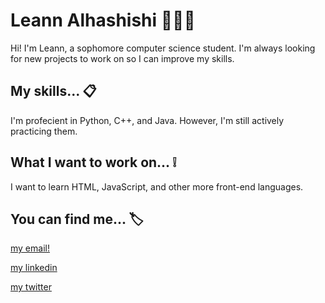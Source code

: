# Leann Alhashishi 👩🏽‍💻
Hi! I'm Leann, a sophomore computer science student. I'm always looking for new projects to work on so I can improve my skills.



## My skills... 📋
I'm profecient in Python, C++, and Java. However, I'm still actively practicing them.


## What I want to work on... ❕
I want to learn HTML, JavaScript, and other more front-end languages.


## You can find me... 🏷
[my email!](leannalhashishi@gmail.com)

[my linkedin](https://www.linkedin.com/in/leann-alhashishi-7b6087218/)

[my twitter](twitter.com/leannleannz)


<!---
leann-z/leann-z is a ✨ special ✨ repository because its `README.md` (this file) appears on your GitHub profile.
You can click the Preview link to take a look at your changes.
--->
